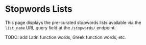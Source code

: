 # Stopwords Lists

This page displays the pre-curated stopwords lists available via the `list_name` URL query field at the `/stopwords/` endpoint.

TODO:  add Latin function words, Greek function words, etc.
